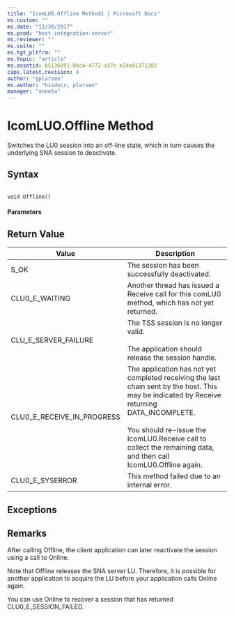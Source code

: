```yaml
---
title: "IcomLUO.Offline Method1 | Microsoft Docs"
ms.custom: ""
ms.date: "11/30/2017"
ms.prod: "host-integration-server"
ms.reviewer: ""
ms.suite: ""
ms.tgt_pltfrm: ""
ms.topic: "article"
ms.assetid: b5136891-0bc4-4772-a37c-e24e01371282
caps.latest.revision: 4
author: "gplarsen"
ms.author: "hisdocs; plarsen"
manager: "anneta"
---
```

# IcomLUO.Offline Method
Switches the LU0 session into an off-line state, which in turn causes the underlying SNA session to deactivate.  
  
## Syntax  
  
```  
  
void Offline()  
```  
  
#### Parameters  
  
## Return Value  
  
|Value|Description|  
|-----------|-----------------|  
|S_OK|The session has been successfully deactivated.|  
|CLU0_E_WAITING|Another thread has issued a Receive call for this comLU0 method, which has not yet returned.|  
|CLU_E_SERVER_FAILURE|The TSS session is no longer valid.<br /><br /> The application should release the session handle.|  
|CLU0_E_RECEIVE_IN_PROGRESS|The application has not yet completed receiving the last chain sent by the host. This may be indicated by Receive returning DATA_INCOMPLETE.<br /><br /> You should re-issue the IcomLU0.Receive call to collect the remaining data, and then call IcomLU0.Offline again.|  
|CLU0_E_SYSERROR|This method failed due to an internal error.|  
  
## Exceptions  
  
## Remarks  
 After calling Offline, the client application can later reactivate the session using a call to Online.  
  
 Note that Offline releases the SNA server LU. Therefore, it is possible for another application to acquire the LU before your application calls Online again.  
  
 You can use Online to recover a session that has returned CLU0_E_SESSION_FAILED.